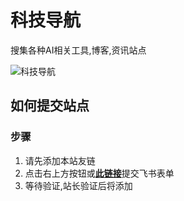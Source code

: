 # 科技导航

搜集各种AI相关工具,博客,资讯站点

![科技导航](https://nav.programnotes.cn/images/nav.png)

## 如何提交站点

### 步骤

1. 请先添加本站友链
2. 点击右上方按钮或[**此链接**](https://rq2uwmrn0w.feishu.cn/share/base/form/shrcnO1rGw4pZt5FTRkBJ2O62ed)提交飞书表单
3. 等待验证,站长验证后将添加
